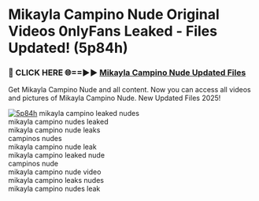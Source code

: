# Mikayla Campino Nude Original Videos 0nlyFans Leaked - Files Updated! (5p84h)

<h3>🔴 CLICK HERE 🌐==►► <a href="https://tinyurl.com/yrmya6cz" rel="nofollow">Mikayla Campino Nude Updated Files</a></h3>

Get Mikayla Campino Nude and all content. Now you can access all videos and pictures of Mikayla Campino Nude. New Updated Files 2025!

[![5p84h](https://i.imgur.com/FMdXYCs.gif)](https://tinyurl.com/yrmya6cz)
mikayla campino leaked nudes<br>
mikayla campino nudes leaked<br>
mikayla campino nude leaks<br>
campinos nudes<br>
mikayla campino nude leak<br>
mikayla campino leaked nude<br>
campinos nude<br>
mikayla campino nude video<br>
mikayla campino leaks nudes<br>
mikayla campino nudes leak